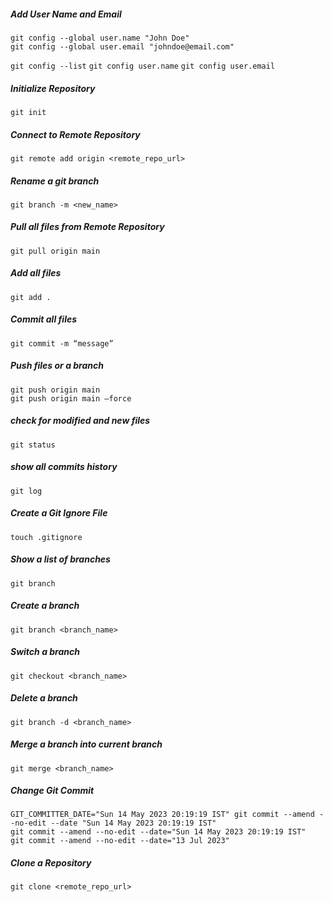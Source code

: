 ##### Add User Name and Email
```
git config --global user.name "John Doe"
git config --global user.email "johndoe@email.com"
```
`git config --list`
`git config user.name`
`git config user.email`

##### Initialize Repository
```
git init
```

##### Connect to Remote Repository
```
git remote add origin <remote_repo_url>
```

##### Rename a git branch
```
git branch -m <new_name>
```

##### Pull all files from Remote Repository
```
git pull origin main
```

##### Add all files
```
git add .
```

##### Commit all files
```
git commit -m “message”
```

##### Push files or a branch
```
git push origin main
git push origin main –force
```

##### check for modified and new files
```
git status
```

##### show all commits history
```
git log
```

##### Create a Git Ignore File
```
touch .gitignore
```

##### Show a list of branches
```
git branch
```

##### Create a branch
```
git branch <branch_name>
```

##### Switch a branch
```
git checkout <branch_name>
```

##### Delete a branch
```
git branch -d <branch_name>
```

##### Merge a branch into current branch
```
git merge <branch_name>
```

##### Change Git Commit
```
GIT_COMMITTER_DATE="Sun 14 May 2023 20:19:19 IST" git commit --amend --no-edit --date "Sun 14 May 2023 20:19:19 IST"
git commit --amend --no-edit --date="Sun 14 May 2023 20:19:19 IST"
git commit --amend --no-edit --date="13 Jul 2023"
```

##### Clone a Repository
```
git clone <remote_repo_url>
```